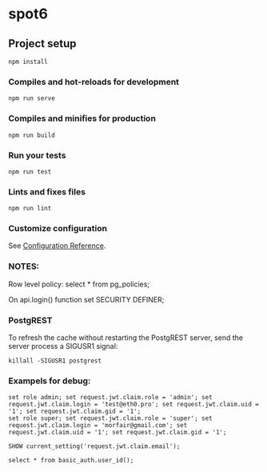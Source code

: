 # spot6

## Project setup
```
npm install
```

### Compiles and hot-reloads for development
```
npm run serve
```

### Compiles and minifies for production
```
npm run build
```

### Run your tests
```
npm run test
```

### Lints and fixes files
```
npm run lint
```

### Customize configuration
See [Configuration Reference](https://cli.vuejs.org/config/).


### NOTES:
Row level policy: select * from pg_policies;

On api.login() function set SECURITY DEFINER;

### PostgREST
To refresh the cache without restarting the PostgREST server, send the server process a SIGUSR1 signal:
```
killall -SIGUSR1 postgrest
```

### Exampels for debug:
```
set role admin; set request.jwt.claim.role = 'admin'; set request.jwt.claim.login = 'test@eth0.pro'; set request.jwt.claim.uid = '1'; set request.jwt.claim.gid = '1';
set role super; set request.jwt.claim.role = 'super'; set request.jwt.claim.login = 'morfair@gmail.com'; set request.jwt.claim.uid = '1'; set request.jwt.claim.gid = '1';
```
```
SHOW current_setting('request.jwt.claim.email');
```
```
select * from basic_auth.user_id();
```
